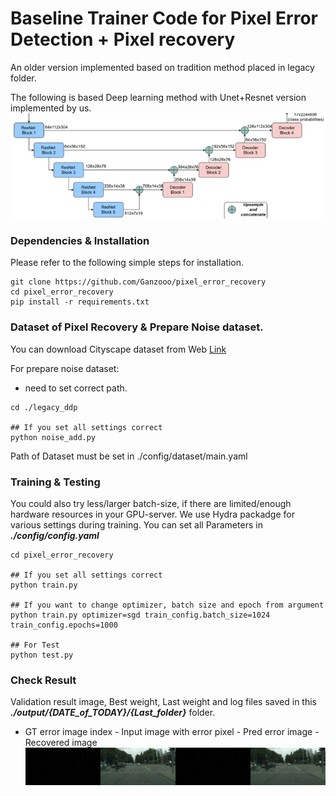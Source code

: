 # Baseline Trainer Code for Pixel Error Detection + Pixel recovery
An older version implemented based on tradition method placed in legacy folder.

The following is based Deep learning method with Unet+Resnet version implemented by us.
![alt text](https://github.com/Ganzooo/pixel_error_recovery/blob/main/data/unet_resnet_architecture.png)

### Dependencies & Installation

Please refer to the following simple steps for installation.

```
git clone https://github.com/Ganzooo/pixel_error_recovery
cd pixel_error_recovery
pip install -r requirements.txt
```
### Dataset of Pixel Recovery & Prepare Noise dataset.

You can download Cityscape dataset from Web [Link](https://www.cityscapes-dataset.com/login/)

For prepare noise dataset:
 - need to set correct path.
```
cd ./legacy_ddp

## If you set all settings correct
python noise_add.py
```


Path of Dataset must be set in ./config/dataset/main.yaml


### Training & Testing
You could also try less/larger batch-size, if there are limited/enough hardware resources in your GPU-server.
We use Hydra packadge for various settings during training. 
You can set all Parameters in ***./config/config.yaml***
```
cd pixel_error_recovery

## If you set all settings correct
python train.py

## If you want to change optimizer, batch size and epoch from argument
python train.py optimizer=sgd train_config.batch_size=1024 train_config.epochs=1000

## For Test
python test.py
```

### Check Result
Validation result image, Best weight, Last weight and log files saved in this ***./output/{DATE_of_TODAY}/{Last_folder}*** folder.

- GT error image index          - Input image with error pixel          - Pred error image            - Recovered image
![alt text](https://github.com/Ganzooo/pixel_error_recovery/blob/main/data/result_img_gt_pred.jpg)